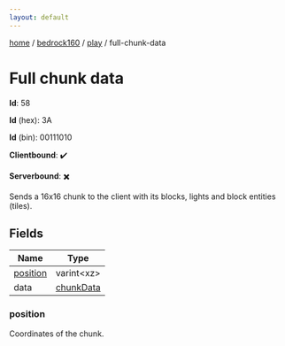 ```yaml
---
layout: default
---
```


[home](/)  /  [bedrock160](/protocol/bedrock160)  /  [play](/protocol/bedrock160/play)  /  full-chunk-data

# Full chunk data

**Id**: 58

**Id** (hex): 3A

**Id** (bin): 00111010

**Clientbound**: ✔️

**Serverbound**: ✖️

Sends a 16x16 chunk to the client with its blocks, lights and block entities (tiles).

## Fields

Name | Type
---|---
[position](#position) | varint&lt;xz&gt;
data | [chunkData](/protocol/bedrock160/types/chunk-data)

### position

Coordinates of the chunk.

